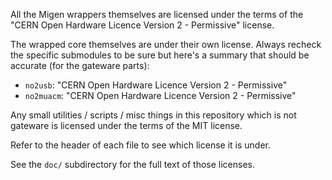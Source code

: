 All the Migen wrappers themselves are licensed under the terms of the 
"CERN Open Hardware Licence Version 2 - Permissive" license.

The wrapped core themselves are under their own license. Always recheck
the specific submodules to be sure but here's a summary that should be
accurate (for the gateware parts):

 - `no2usb`: "CERN Open Hardware Licence Version 2 - Permissive"
 - `no2muacm`: "CERN Open Hardware Licence Version 2 - Permissive"

Any small utilities / scripts / misc things in this repository which
is not gateware is licensed under the terms of the MIT license.

Refer to the header of each file to see which license it is under.

See the `doc/` subdirectory for the full text of those licenses.
